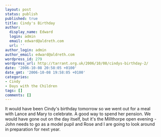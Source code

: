 ```yaml
---
layout: post
status: publish
published: true
title: Cindy's Birthday
author:
  display_name: Edward
  login: admin
  email: edward@aldreth.com
  url: ''
author_login: admin
author_email: edward@aldreth.com
wordpress_id: 279
wordpress_url: http://tarrant.org.uk/2006/10/08/cindys-birthday-2/
date: '2006-10-08 20:58:05 +0100'
date_gmt: '2006-10-08 19:58:05 +0100'
categories:
- Cindy
- Days with the Children
tags: []
comments: []
---
```


It would have been Cindy\'s birthday tomorrow so we went out for a meal
with Lance and Mary to celebrate. A good way to spend her pension. We
would have gone out on the day itself, but it\'s the Millthorpe open
evening - John needs to go as a model pupil and Rose and I are going to
look around in preparation for next year.

